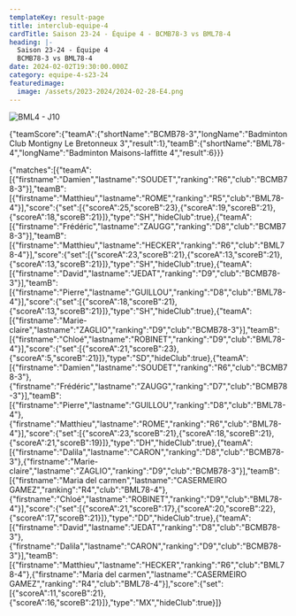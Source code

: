 ```yaml
---
templateKey: result-page
title: interclub-equipe-4
cardTitle: Saison 23-24 - Équipe 4 - BCMB78-3 vs BML78-4 
heading: |-
  Saison 23-24 - Équipe 4
  BCMB78-3 vs BML78-4
date: 2024-02-02T19:30:00.000Z
category: equipe-4-s23-24
featuredimage:
  image: /assets/2023-2024/2024-02-28-E4.png
---
```

![](/assets/2023-2024/2024-02-28-E4.png "BML4 - J10")

<teamscoreboard>{"teamScore":{"teamA":{"shortName":"BCMB78-3","longName":"Badminton Club Montigny Le Bretonneux 3","result":1},"teamB":{"shortName":"BML78-4","longName":"Badminton Maisons-laffitte 4","result":6}}}</teamscoreboard>

<scoreboard>{"matches":[{"teamA":[{"firstname":"Damien","lastname":"SOUDET","ranking":"R6","club":"BCMB78-3"}],"teamB":[{"firstname":"Matthieu","lastname":"ROME","ranking":"R5","club":"BML78-4"}],"score":{"set":[{"scoreA":25,"scoreB":23},{"scoreA":19,"scoreB":21},{"scoreA":18,"scoreB":21}]},"type":"SH","hideClub":true},{"teamA":[{"firstname":"Frédéric","lastname":"ZAUGG","ranking":"D8","club":"BCMB78-3"}],"teamB":[{"firstname":"Matthieu","lastname":"HECKER","ranking":"R6","club":"BML78-4"}],"score":{"set":[{"scoreA":23,"scoreB":21},{"scoreA":13,"scoreB":21},{"scoreA":13,"scoreB":21}]},"type":"SH","hideClub":true},{"teamA":[{"firstname":"David","lastname":"JEDAT","ranking":"D9","club":"BCMB78-3"}],"teamB":[{"firstname":"Pierre","lastname":"GUILLOU","ranking":"D8","club":"BML78-4"}],"score":{"set":[{"scoreA":18,"scoreB":21},{"scoreA":13,"scoreB":21}]},"type":"SH","hideClub":true},{"teamA":[{"firstname":"Marie-claire","lastname":"ZAGLIO","ranking":"D9","club":"BCMB78-3"}],"teamB":[{"firstname":"Chloé","lastname":"ROBINET","ranking":"D9","club":"BML78-4"}],"score":{"set":[{"scoreA":21,"scoreB":23},{"scoreA":5,"scoreB":21}]},"type":"SD","hideClub":true},{"teamA":[{"firstname":"Damien","lastname":"SOUDET","ranking":"R6","club":"BCMB78-3"},{"firstname":"Frédéric","lastname":"ZAUGG","ranking":"D7","club":"BCMB78-3"}],"teamB":[{"firstname":"Pierre","lastname":"GUILLOU","ranking":"D8","club":"BML78-4"},{"firstname":"Matthieu","lastname":"ROME","ranking":"R6","club":"BML78-4"}],"score":{"set":[{"scoreA":23,"scoreB":21},{"scoreA":18,"scoreB":21},{"scoreA":21,"scoreB":19}]},"type":"DH","hideClub":true},{"teamA":[{"firstname":"Dalila","lastname":"CARON","ranking":"D8","club":"BCMB78-3"},{"firstname":"Marie-claire","lastname":"ZAGLIO","ranking":"D9","club":"BCMB78-3"}],"teamB":[{"firstname":"Maria del carmen","lastname":"CASERMEIRO GAMEZ","ranking":"R4","club":"BML78-4"},{"firstname":"Chloé","lastname":"ROBINET","ranking":"D9","club":"BML78-4"}],"score":{"set":[{"scoreA":21,"scoreB":17},{"scoreA":20,"scoreB":22},{"scoreA":17,"scoreB":21}]},"type":"DD","hideClub":true},{"teamA":[{"firstname":"David","lastname":"JEDAT","ranking":"D8","club":"BCMB78-3"},{"firstname":"Dalila","lastname":"CARON","ranking":"D9","club":"BCMB78-3"}],"teamB":[{"firstname":"Matthieu","lastname":"HECKER","ranking":"R6","club":"BML78-4"},{"firstname":"Maria del carmen","lastname":"CASERMEIRO GAMEZ","ranking":"R4","club":"BML78-4"}],"score":{"set":[{"scoreA":11,"scoreB":21},{"scoreA":16,"scoreB":21}]},"type":"MX","hideClub":true}]}</scoreboard>